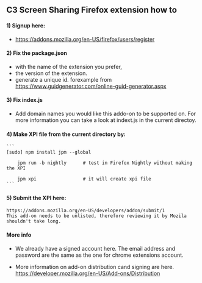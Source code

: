 ## C3 Screen Sharing  Firefox extension how to


#### 1) Signup here:

* https://addons.mozilla.org/en-US/firefox/users/register

#### 2) Fix the package.json
 - with the name of the extension you prefer,
 - the version of the extension.
 -  generate a unique id. forexample from https://www.guidgenerator.com/online-guid-generator.aspx

#### 3) Fix index.js
 - Add domain names you would like this addo-on to be supported on. For more information you can take a look at indext.js in the current directoy.

#### 4) Make XPI file from the current directory by:
    ```
    [sudo] npm install jpm --global

        jpm run -b nightly      # test in Firefox Nightly without making the XPI

        jpm xpi                 # it will create xpi file
    ```

#### 5) Submit the XPI here:
    https://addons.mozilla.org/en-US/developers/addon/submit/1
    This add-on needs to be unlisted, therefore reviewing it by Mozila shouldn't take long.



#### More info
 - We already have a signed account here. The email address and password are the same as the one for chrome extensions account.

  - More information on add-on distribution cand signing are here.
https://developer.mozilla.org/en-US/Add-ons/Distribution